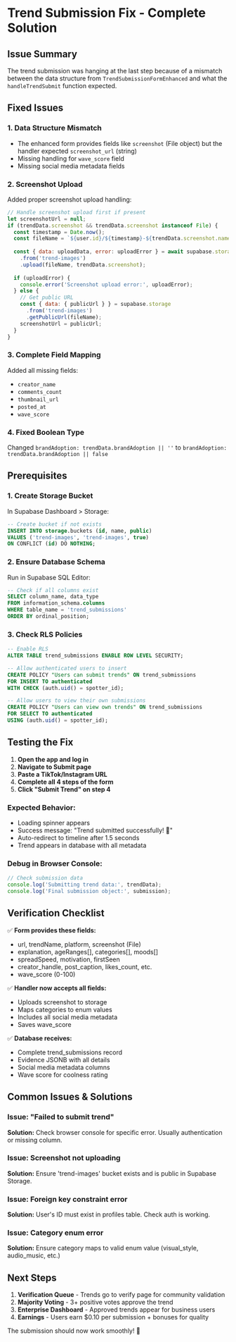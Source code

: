 # Trend Submission Fix - Complete Solution

## Issue Summary
The trend submission was hanging at the last step because of a mismatch between the data structure from `TrendSubmissionFormEnhanced` and what the `handleTrendSubmit` function expected.

## Fixed Issues

### 1. **Data Structure Mismatch**
- The enhanced form provides fields like `screenshot` (File object) but the handler expected `screenshot_url` (string)
- Missing handling for `wave_score` field
- Missing social media metadata fields

### 2. **Screenshot Upload**
Added proper screenshot upload handling:
```javascript
// Handle screenshot upload first if present
let screenshotUrl = null;
if (trendData.screenshot && trendData.screenshot instanceof File) {
  const timestamp = Date.now();
  const fileName = `${user.id}/${timestamp}-${trendData.screenshot.name}`;
  
  const { data: uploadData, error: uploadError } = await supabase.storage
    .from('trend-images')
    .upload(fileName, trendData.screenshot);
    
  if (uploadError) {
    console.error('Screenshot upload error:', uploadError);
  } else {
    // Get public URL
    const { data: { publicUrl } } = supabase.storage
      .from('trend-images')
      .getPublicUrl(fileName);
    screenshotUrl = publicUrl;
  }
}
```

### 3. **Complete Field Mapping**
Added all missing fields:
- `creator_name` 
- `comments_count`
- `thumbnail_url`
- `posted_at`
- `wave_score`

### 4. **Fixed Boolean Type**
Changed `brandAdoption: trendData.brandAdoption || ''` to `brandAdoption: trendData.brandAdoption || false`

## Prerequisites

### 1. Create Storage Bucket
In Supabase Dashboard > Storage:
```sql
-- Create bucket if not exists
INSERT INTO storage.buckets (id, name, public) 
VALUES ('trend-images', 'trend-images', true)
ON CONFLICT (id) DO NOTHING;
```

### 2. Ensure Database Schema
Run in Supabase SQL Editor:
```sql
-- Check if all columns exist
SELECT column_name, data_type 
FROM information_schema.columns 
WHERE table_name = 'trend_submissions'
ORDER BY ordinal_position;
```

### 3. Check RLS Policies
```sql
-- Enable RLS
ALTER TABLE trend_submissions ENABLE ROW LEVEL SECURITY;

-- Allow authenticated users to insert
CREATE POLICY "Users can submit trends" ON trend_submissions
FOR INSERT TO authenticated
WITH CHECK (auth.uid() = spotter_id);

-- Allow users to view their own submissions
CREATE POLICY "Users can view own trends" ON trend_submissions
FOR SELECT TO authenticated
USING (auth.uid() = spotter_id);
```

## Testing the Fix

1. **Open the app and log in**
2. **Navigate to Submit page**
3. **Paste a TikTok/Instagram URL**
4. **Complete all 4 steps of the form**
5. **Click "Submit Trend" on step 4**

### Expected Behavior:
- Loading spinner appears
- Success message: "Trend submitted successfully! 🎉"
- Auto-redirect to timeline after 1.5 seconds
- Trend appears in database with all metadata

### Debug in Browser Console:
```javascript
// Check submission data
console.log('Submitting trend data:', trendData);
console.log('Final submission object:', submission);
```

## Verification Checklist

✅ **Form provides these fields:**
- url, trendName, platform, screenshot (File)
- explanation, ageRanges[], categories[], moods[]
- spreadSpeed, motivation, firstSeen
- creator_handle, post_caption, likes_count, etc.
- wave_score (0-100)

✅ **Handler now accepts all fields:**
- Uploads screenshot to storage
- Maps categories to enum values
- Includes all social media metadata
- Saves wave_score

✅ **Database receives:**
- Complete trend_submissions record
- Evidence JSONB with all details
- Social media metadata columns
- Wave score for coolness rating

## Common Issues & Solutions

### Issue: "Failed to submit trend"
**Solution:** Check browser console for specific error. Usually authentication or missing column.

### Issue: Screenshot not uploading
**Solution:** Ensure 'trend-images' bucket exists and is public in Supabase Storage.

### Issue: Foreign key constraint error
**Solution:** User's ID must exist in profiles table. Check auth is working.

### Issue: Category enum error
**Solution:** Ensure category maps to valid enum value (visual_style, audio_music, etc.)

## Next Steps

1. **Verification Queue** - Trends go to verify page for community validation
2. **Majority Voting** - 3+ positive votes approve the trend
3. **Enterprise Dashboard** - Approved trends appear for business users
4. **Earnings** - Users earn $0.10 per submission + bonuses for quality

The submission should now work smoothly! 🚀